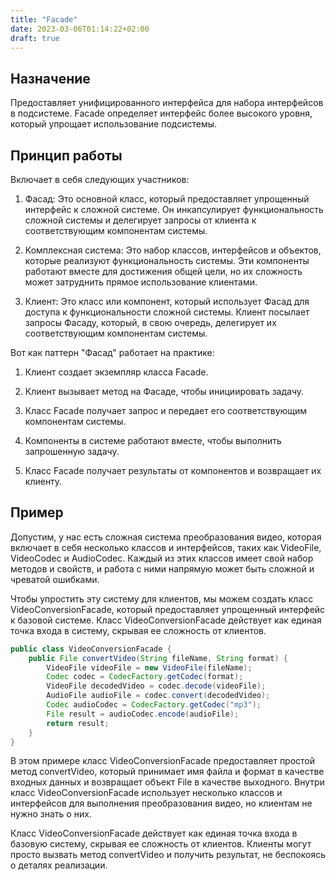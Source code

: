 ```yaml
---
title: "Facade"
date: 2023-03-06T01:14:22+02:00
draft: true
---
```


## Назначение

Предоставляет унифицированного интерфейса для набора интерфейсов в подсистеме. Facade определяет интерфейс более высокого уровня, который упрощает использование подсистемы.

## Принцип работы

Включает в себя следующих участников:

1. Фасад: Это основной класс, который предоставляет упрощенный интерфейс к сложной системе. Он инкапсулирует функциональность сложной системы и делегирует запросы от клиента к соответствующим компонентам системы.

2. Комплексная система: Это набор классов, интерфейсов и объектов, которые реализуют функциональность системы. Эти компоненты работают вместе для достижения общей цели, но их сложность может затруднить прямое использование клиентами.

3. Клиент: Это класс или компонент, который использует Фасад для доступа к функциональности сложной системы. Клиент посылает запросы Фасаду, который, в свою очередь, делегирует их соответствующим компонентам системы.

Вот как паттерн "Фасад" работает на практике:

1. Клиент создает экземпляр класса Facade.

2. Клиент вызывает метод на Фасаде, чтобы инициировать задачу.

3. Класс Facade получает запрос и передает его соответствующим компонентам системы.

4. Компоненты в системе работают вместе, чтобы выполнить запрошенную задачу.

5. Класс Facade получает результаты от компонентов и возвращает их клиенту.

## Пример

Допустим, у нас есть сложная система преобразования видео, которая включает в себя несколько классов и интерфейсов, таких как VideoFile, VideoCodec и AudioCodec. Каждый из этих классов имеет свой набор методов и свойств, и работа с ними напрямую может быть сложной и чреватой ошибками.

Чтобы упростить эту систему для клиентов, мы можем создать класс VideoConversionFacade, который предоставляет упрощенный интерфейс к базовой системе. Класс VideoConversionFacade действует как единая точка входа в систему, скрывая ее сложность от клиентов.

```java
public class VideoConversionFacade {
    public File convertVideo(String fileName, String format) {
        VideoFile videoFile = new VideoFile(fileName);
        Codec codec = CodecFactory.getCodec(format);
        VideoFile decodedVideo = codec.decode(videoFile);
        AudioFile audioFile = codec.convert(decodedVideo);
        Codec audioCodec = CodecFactory.getCodec("mp3");
        File result = audioCodec.encode(audioFile);
        return result;
    }
}
```

В этом примере класс VideoConversionFacade предоставляет простой метод convertVideo, который принимает имя файла и формат в качестве входных данных и возвращает объект File в качестве выходного. Внутри класс VideoConversionFacade использует несколько классов и интерфейсов для выполнения преобразования видео, но клиентам не нужно знать о них.

Класс VideoConversionFacade действует как единая точка входа в базовую систему, скрывая ее сложность от клиентов. Клиенты могут просто вызвать метод convertVideo и получить результат, не беспокоясь о деталях реализации.

